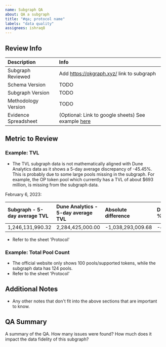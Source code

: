 ```yaml
---
name: Subgraph QA
about: QA a subgraph
title: "#qa; protocol name"
labels: "data quality"
assignees: ishraq8
---
```


## Review Info

| Description          | Info                                                                                                                                                                                          |
| :------------------- | :-------------------------------------------------------------------------------------------------------------------------------------------------------------------------------------------- |
| Subgraph Reviewed    | Add https://okgraph.xyz/ link to subgraph                                                                                                                                                     |
| Schema Version       | TODO                                                                                                                                                                                          |
| Subgraph Version     | TODO                                                                                                                                                                                          |
| Methodology Version  | TODO                                                                                                                                                                                          |
| Evidence Spreadsheet | (Optional: Link to google sheets) See example [here](https://docs.google.com/spreadsheets/d/1lyrlXGcY9_MXgHYjCA8yunNJ21sMm3SN/edit?usp=sharing&ouid=113122484653829417213&rtpof=true&sd=true) |

## Metric to Review

### Example: TVL

- The TVL subgraph data is not mathematically aligned with Dune Analytics data as it shows a 5-day average discrepancy of -45.45%. This is probably due to some large pools missing in the subgraph. For example, the OP token pool which currently has a TVL of about $693 million, is missing from the subgraph data.

February 6, 2023:

| Subgraph - 5-day average TVL | Dune Analytics - 5-day average TVL | Absolute difference | Difference % |
| :--------------------------- | :--------------------------------- | :------------------ | :----------- |
| 1,246,131,990.32             | 2,284,425,000.00                   | -1,038,293,009.68   | -45.45%      |

- Refer to the sheet 'Protocol'

### Example: Total Pool Count

- The official website only shows 100 pools/supported tokens, while the subgraph data has 124 pools.
- Refer to the sheet 'Protocol'

## Additional Notes

- Any other notes that don't fit into the above sections that are important to know.

## QA Summary

A summary of the QA. How many issues were found? How much does it impact the data fidelity of this subgraph?
